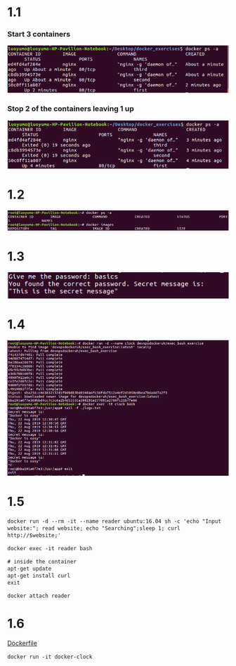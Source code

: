 # 1.1
### Start 3 containers
<img src=https://github.com/yumoL/docker_exercises/blob/master/shortcuts/1.1a.png>

### Stop 2 of the containers leaving 1 up
<img src=https://github.com/yumoL/docker_exercises/blob/master/shortcuts/1.1b.png>

# 1.2
<img src=https://github.com/yumoL/docker_exercises/blob/master/shortcuts/1.2.png>

# 1.3
<img src=https://github.com/yumoL/docker_exercises/blob/master/shortcuts/1.3.png>

# 1.4
<img src=https://github.com/yumoL/docker_exercises/blob/master/shortcuts/1.4.png>

# 1.5
```
docker run -d --rm -it --name reader ubuntu:16.04 sh -c 'echo "Input website:"; read website; echo "Searching";sleep 1; curl http://$website;'
```
```
docker exec -it reader bash
```
```
# inside the container
apt-get update
apt-get install curl
exit
```
```
docker attach reader
```
# 1.6
[Dockerfile](https://github.com/yumoL/docker_exercises/blob/master/part1/1.6/Dockerfile)
```
docker run -it docker-clock
```
